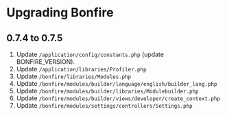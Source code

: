 # Upgrading Bonfire

## 0.7.4 to 0.7.5

1. Update `/application/config/constants.php` (update BONFIRE_VERSION).
2. Update `/application/libraries/Profiler.php`
3. Update `/bonfire/libraries/Modules.php`
4. Update `/bonfire/modules/builder/language/english/builder_lang.php`
5. Update `/bonfire/modules/builder/libraries/Modulebuilder.php`
6. Update `/bonfire/modules/builder/views/developer/create_context.php`
7. Update `/bonfire/modules/settings/controllers/Settings.php`

